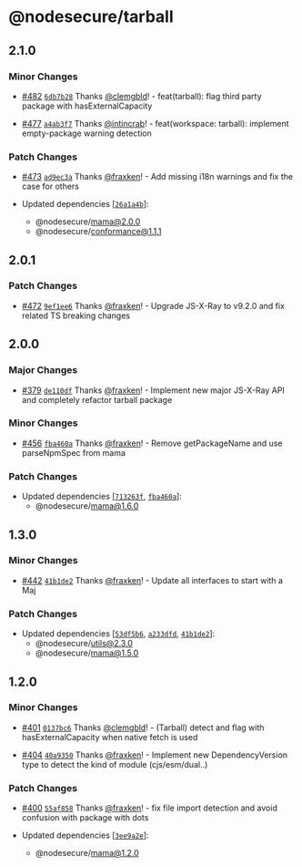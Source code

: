 # @nodesecure/tarball

## 2.1.0

### Minor Changes

- [#482](https://github.com/NodeSecure/scanner/pull/482) [`6db7b28`](https://github.com/NodeSecure/scanner/commit/6db7b28412a024d67281f16ddd7922fd032d192a) Thanks [@clemgbld](https://github.com/clemgbld)! - feat(tarball): flag third party package with hasExternalCapacity

- [#477](https://github.com/NodeSecure/scanner/pull/477) [`a4ab3f7`](https://github.com/NodeSecure/scanner/commit/a4ab3f72c161db1ee0e188eaea8073fcc513c825) Thanks [@intincrab](https://github.com/intincrab)! - feat(workspace: tarball): implement empty-package warning detection

### Patch Changes

- [#473](https://github.com/NodeSecure/scanner/pull/473) [`ad9ec3a`](https://github.com/NodeSecure/scanner/commit/ad9ec3aa9914d825f1b66aef2e1279c2e3497bcb) Thanks [@fraxken](https://github.com/fraxken)! - Add missing i18n warnings and fix the case for others

- Updated dependencies [[`26a1a4b`](https://github.com/NodeSecure/scanner/commit/26a1a4b49a701f2709309472a21f5c37bdc81e60)]:
  - @nodesecure/mama@2.0.0
  - @nodesecure/conformance@1.1.1

## 2.0.1

### Patch Changes

- [#472](https://github.com/NodeSecure/scanner/pull/472) [`9ef1ee6`](https://github.com/NodeSecure/scanner/commit/9ef1ee6bb0e1d1820a64f698bc32f3ca9fe43dc3) Thanks [@fraxken](https://github.com/fraxken)! - Upgrade JS-X-Ray to v9.2.0 and fix related TS breaking changes

## 2.0.0

### Major Changes

- [#379](https://github.com/NodeSecure/scanner/pull/379) [`de110df`](https://github.com/NodeSecure/scanner/commit/de110df63090296a45ef89b290c73bd58c69c0be) Thanks [@fraxken](https://github.com/fraxken)! - Implement new major JS-X-Ray API and completely refactor tarball package

### Minor Changes

- [#456](https://github.com/NodeSecure/scanner/pull/456) [`fba460a`](https://github.com/NodeSecure/scanner/commit/fba460ad264a2775aad6b198c5434e5ebd207641) Thanks [@fraxken](https://github.com/fraxken)! - Remove getPackageName and use parseNpmSpec from mama

### Patch Changes

- Updated dependencies [[`713263f`](https://github.com/NodeSecure/scanner/commit/713263f185e53edd819fd939f2a76731a918e499), [`fba460a`](https://github.com/NodeSecure/scanner/commit/fba460ad264a2775aad6b198c5434e5ebd207641)]:
  - @nodesecure/mama@1.6.0

## 1.3.0

### Minor Changes

- [#442](https://github.com/NodeSecure/scanner/pull/442) [`41b1de2`](https://github.com/NodeSecure/scanner/commit/41b1de2641581d90aac21743733d6d5c6ffe2d31) Thanks [@fraxken](https://github.com/fraxken)! - Update all interfaces to start with a Maj

### Patch Changes

- Updated dependencies [[`53df5b6`](https://github.com/NodeSecure/scanner/commit/53df5b6840a20b9dc8379ba44ffb5c9e4816d535), [`a233dfd`](https://github.com/NodeSecure/scanner/commit/a233dfd8f0ad0a3bd82592181bfee4a59414a380), [`41b1de2`](https://github.com/NodeSecure/scanner/commit/41b1de2641581d90aac21743733d6d5c6ffe2d31)]:
  - @nodesecure/utils@2.3.0
  - @nodesecure/mama@1.5.0

## 1.2.0

### Minor Changes

- [#401](https://github.com/NodeSecure/scanner/pull/401) [`0137bc6`](https://github.com/NodeSecure/scanner/commit/0137bc6060fe56c673b1ab92214debe63ce35958) Thanks [@clemgbld](https://github.com/clemgbld)! - (Tarball) detect and flag with hasExternalCapacity when native fetch is used

- [#404](https://github.com/NodeSecure/scanner/pull/404) [`40a9350`](https://github.com/NodeSecure/scanner/commit/40a93507e20e1002059f71a40539dfd058879257) Thanks [@fraxken](https://github.com/fraxken)! - Implement new DependencyVersion type to detect the kind of module (cjs/esm/dual..)

### Patch Changes

- [#400](https://github.com/NodeSecure/scanner/pull/400) [`55af858`](https://github.com/NodeSecure/scanner/commit/55af858f993520bca6f0fc5b0dbddf0b329ab5e0) Thanks [@fraxken](https://github.com/fraxken)! - fix file import detection and avoid confusion with package with dots

- Updated dependencies [[`3ee9a2e`](https://github.com/NodeSecure/scanner/commit/3ee9a2e17c877e7ea6fe23fc4ffc86578e6d0b72)]:
  - @nodesecure/mama@1.2.0
